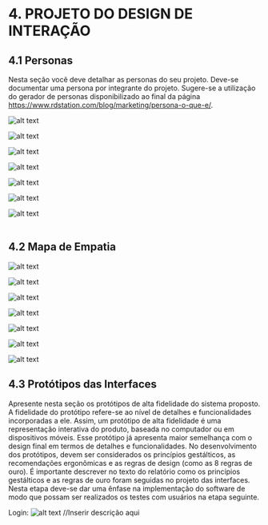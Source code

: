 # 4. PROJETO DO DESIGN DE INTERAÇÃO

## 4.1 Personas
Nesta seção você deve detalhar as personas do seu projeto. Deve-se documentar uma persona por integrante do projeto. Sugere-se a utilização do gerador de personas disponibilizado ao final da página https://www.rdstation.com/blog/marketing/persona-o-que-e/.


![alt text](https://github.com/ICEI-PUC-Minas-PMV-SI/pmv-si-2024-2-pe3-t2-g3-doeaqui/blob/main/docs/images/Personas/MariaSilva/Maria%20Silva-1.png)
<br/>

![alt text](https://github.com/ICEI-PUC-Minas-PMV-SI/pmv-si-2024-2-pe3-t2-g3-doeaqui/blob/main/docs/images/Personas/Jo%C3%A3oPereira/Jo%C3%A3o%20Pereira-1.png)
<br/>

![alt text](https://github.com/ICEI-PUC-Minas-PMV-SI/pmv-si-2024-2-pe3-t2-g3-doeaqui/blob/main/docs/images/Personas/FernandaCosta/Fernanda%20Costa-1.png)
 <br/>

![alt text](https://github.com/ICEI-PUC-Minas-PMV-SI/pmv-si-2024-2-pe3-t2-g3-doeaqui/blob/main/docs/images/Personas/LucasMendes/Lucas%20Mendes-1.png)
<br/>

![alt text](https://github.com/ICEI-PUC-Minas-PMV-SI/pmv-si-2024-2-pe3-t2-g3-doeaqui/blob/main/docs/images/Personas/Ana%20PaulaOliveira/Ana%20Paula%20Oliveira-1.png)
<br/>

![alt text](https://github.com/ICEI-PUC-Minas-PMV-SI/pmv-si-2024-2-pe3-t2-g3-doeaqui/blob/main/docs/images/Personas/RafaelSantos/Rafael%20Santos-1.png)
<br/>

![alt text](https://github.com/ICEI-PUC-Minas-PMV-SI/pmv-si-2024-2-pe3-t2-g3-doeaqui/blob/main/docs/images/Personas/BeatrizFernandes/Beatriz%20Fernandes-1.png)
<br/>
<br/>

## 4.2 Mapa de Empatia
![alt text](https://github.com/ICEI-PUC-Minas-PMV-SI/pmv-si-2024-2-pe3-t2-g3-doeaqui/blob/main/docs/images/MapaEmpatia/Ana%20Paula%20Oliveira.png)

![alt text](https://github.com/ICEI-PUC-Minas-PMV-SI/pmv-si-2024-2-pe3-t2-g3-doeaqui/blob/main/docs/images/MapaEmpatia/Beatriz%20Fernandes.png)

![alt text](https://github.com/ICEI-PUC-Minas-PMV-SI/pmv-si-2024-2-pe3-t2-g3-doeaqui/blob/main/docs/images/MapaEmpatia/Fernanda%20Costa.png)

![alt text](https://github.com/ICEI-PUC-Minas-PMV-SI/pmv-si-2024-2-pe3-t2-g3-doeaqui/blob/main/docs/images/MapaEmpatia/João%20Pereira.png)

![alt text](https://github.com/ICEI-PUC-Minas-PMV-SI/pmv-si-2024-2-pe3-t2-g3-doeaqui/blob/main/docs/images/MapaEmpatia/Lucas%20Mendes.png)

![alt text](https://github.com/ICEI-PUC-Minas-PMV-SI/pmv-si-2024-2-pe3-t2-g3-doeaqui/blob/main/docs/images/MapaEmpatia/Maria%20Silva.png)

![alt text](https://github.com/ICEI-PUC-Minas-PMV-SI/pmv-si-2024-2-pe3-t2-g3-doeaqui/blob/main/docs/images/MapaEmpatia/Rafael%20Santos.png)






## 4.3 Protótipos das Interfaces
Apresente nesta seção os protótipos de alta fidelidade do sistema proposto. A fidelidade do protótipo refere-se ao nível de detalhes e funcionalidades incorporadas a ele. Assim, um protótipo de alta fidelidade é uma representação interativa do produto, baseada no computador ou em dispositivos móveis. Esse protótipo já apresenta maior semelhança com o design final em termos de detalhes e funcionalidades. No desenvolvimento dos protótipos, devem ser considerados os princípios gestálticos, as recomendações ergonômicas e as regras de design (como as 8 regras de ouro). É importante descrever no texto do relatório como os princípios gestálticos e as regras de ouro foram seguidas no projeto das interfaces. Nesta etapa deve-se dar uma ênfase na implementação do software de modo que possam ser realizados os testes com usuários na etapa seguinte.

Login:
![alt text](https://github.com/ICEI-PUC-Minas-PMV-SI/pmv-si-2024-2-pe3-t2-g3-doeaqui/blob/main/docs/images/Figma/Login.png)
//Inserir descrição aqui

